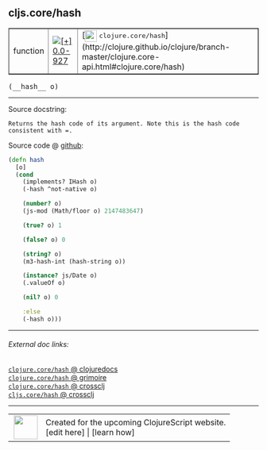 ## cljs.core/hash



 <table border="1">
<tr>
<td>function</td>
<td><a href="https://github.com/cljsinfo/cljs-api-docs/tree/0.0-927"><img valign="middle" alt="[+] 0.0-927" title="Added in 0.0-927" src="https://img.shields.io/badge/+-0.0--927-lightgrey.svg"></a> </td>
<td>
[<img height="24px" valign="middle" src="http://i.imgur.com/1GjPKvB.png"> <samp>clojure.core/hash</samp>](http://clojure.github.io/clojure/branch-master/clojure.core-api.html#clojure.core/hash)
</td>
</tr>
</table>


 <samp>
(__hash__ o)<br>
</samp>

---





Source docstring:

```
Returns the hash code of its argument. Note this is the hash code
consistent with =.
```


Source code @ [github](https://github.com/clojure/clojurescript/blob/r3115/src/cljs/cljs/core.cljs#L753-L777):

```clj
(defn hash
  [o]
  (cond
    (implements? IHash o)
    (-hash ^not-native o)

    (number? o)
    (js-mod (Math/floor o) 2147483647)

    (true? o) 1

    (false? o) 0

    (string? o)
    (m3-hash-int (hash-string o))

    (instance? js/Date o)
    (.valueOf o)

    (nil? o) 0

    :else
    (-hash o)))
```

<!--
Repo - tag - source tree - lines:

 <pre>
clojurescript @ r3115
└── src
    └── cljs
        └── cljs
            └── <ins>[core.cljs:753-777](https://github.com/clojure/clojurescript/blob/r3115/src/cljs/cljs/core.cljs#L753-L777)</ins>
</pre>

-->

---



###### External doc links:

[`clojure.core/hash` @ clojuredocs](http://clojuredocs.org/clojure.core/hash)<br>
[`clojure.core/hash` @ grimoire](http://conj.io/store/v1/org.clojure/clojure/1.7.0-beta3/clj/clojure.core/hash/)<br>
[`clojure.core/hash` @ crossclj](http://crossclj.info/fun/clojure.core/hash.html)<br>
[`cljs.core/hash` @ crossclj](http://crossclj.info/fun/cljs.core.cljs/hash.html)<br>

---

 <table>
<tr><td>
<img valign="middle" align="right" width="48px" src="http://i.imgur.com/Hi20huC.png">
</td><td>
Created for the upcoming ClojureScript website.<br>
[edit here] | [learn how]
</td></tr></table>

[edit here]:https://github.com/cljsinfo/cljs-api-docs/blob/master/cljsdoc/cljs.core_hash.cljsdoc
[learn how]:https://github.com/cljsinfo/cljs-api-docs/wiki/cljsdoc-files

<!--

This information was too distracting to show to readers, but I'll leave it
commented here since it is helpful to:

- pretty-print the data used to generate this document
- and show how to retrieve that data



The API data for this symbol:

```clj
{:ns "cljs.core",
 :name "hash",
 :signature ["[o]"],
 :history [["+" "0.0-927"]],
 :type "function",
 :full-name-encode "cljs.core_hash",
 :source {:code "(defn hash\n  [o]\n  (cond\n    (implements? IHash o)\n    (-hash ^not-native o)\n\n    (number? o)\n    (js-mod (Math/floor o) 2147483647)\n\n    (true? o) 1\n\n    (false? o) 0\n\n    (string? o)\n    (m3-hash-int (hash-string o))\n\n    (instance? js/Date o)\n    (.valueOf o)\n\n    (nil? o) 0\n\n    :else\n    (-hash o)))",
          :title "Source code",
          :repo "clojurescript",
          :tag "r3115",
          :filename "src/cljs/cljs/core.cljs",
          :lines [753 777]},
 :full-name "cljs.core/hash",
 :clj-symbol "clojure.core/hash",
 :docstring "Returns the hash code of its argument. Note this is the hash code\nconsistent with =."}

```

Retrieve the API data for this symbol:

```clj
;; from Clojure REPL
(require '[clojure.edn :as edn])
(-> (slurp "https://raw.githubusercontent.com/cljsinfo/cljs-api-docs/catalog/cljs-api.edn")
    (edn/read-string)
    (get-in [:symbols "cljs.core/hash"]))
```

-->
